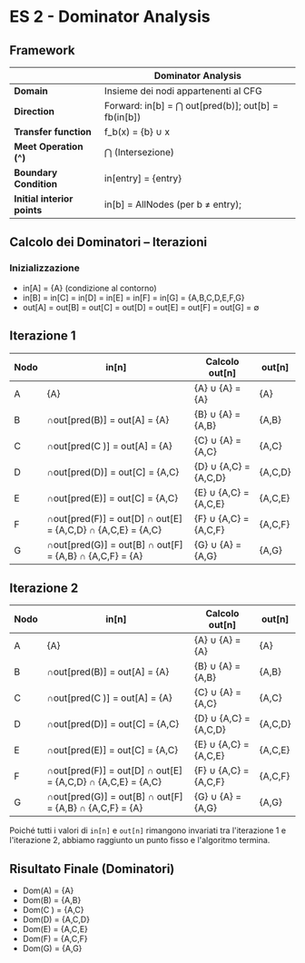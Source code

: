 # ES 2 - Dominator Analysis

## Framework

|                         | Dominator Analysis                                |
|-------------------------|-----------------------------------------------------|
| **Domain** | Insieme dei nodi appartenenti al CFG |
| **Direction** | Forward: in[b]  = ⋂ out[pred(b)]; out[b] = fb(in[b]) |
| **Transfer function** | f_b(x) = {b} ∪ x |
| **Meet Operation (^)** | ⋂ (Intersezione) |
| **Boundary Condition** | in[entry] = {entry}  |
| **Initial interior points** | in[b] = AllNodes (per b ≠ entry);    |


## Calcolo dei Dominatori – Iterazioni

### Inizializzazione
- in[A] = {A} (condizione al contorno)
- in[B] = in[C] = in[D] = in[E] = in[F] = in[G] = {A,B,C,D,E,F,G}
- out[A] = out[B] = out[C] = out[D] = out[E] = out[F] = out[G] = ∅

## Iterazione 1

| Nodo | in[n] | Calcolo out[n] | out[n] |
|------|-------|----------------|--------|
| A    | {A}   | {A} ∪ {A} = {A} | {A}   |
| B    | ∩out[pred(B)] = out[A] = {A} | {B} ∪ {A} = {A,B} | {A,B} |
| C    | ∩out[pred(C )] = out[A] = {A} | {C} ∪ {A} = {A,C} | {A,C}   |
| D    | ∩out[pred(D)] = out[C] = {A,C} | {D} ∪ {A,C} = {A,C,D} | {A,C,D} |
| E    | ∩out[pred(E)] = out[C] = {A,C} | {E} ∪ {A,C} = {A,C,E} | {A,C,E} |
| F    | ∩out[pred(F)] = out[D] ∩ out[E] = {A,C,D} ∩ {A,C,E} = {A,C} | {F} ∪ {A,C} = {A,C,F} | {A,C,F}   |
| G    | ∩out[pred(G)] = out[B] ∩ out[F] = {A,B} ∩ {A,C,F} = {A} | {G} ∪ {A} = {A,G} | {A,G} |

## Iterazione 2

| Nodo | in[n] | Calcolo out[n] | out[n] |
|------|-------|----------------|--------|
| A    | {A}   | {A} ∪ {A} = {A} | {A}   |
| B    | ∩out[pred(B)] = out[A] = {A} | {B} ∪ {A} = {A,B} | {A,B}   |
| C    | ∩out[pred(C )] = out[A] = {A} | {C} ∪ {A} = {A,C} | {A,C} |
| D    | ∩out[pred(D)] = out[C] = {A,C} | {D} ∪ {A,C} = {A,C,D} | {A,C,D} |
| E    | ∩out[pred(E)] = out[C] = {A,C} | {E} ∪ {A,C} = {A,C,E} | {A,C,E} |
| F    | ∩out[pred(F)] = out[D] ∩ out[E] = {A,C,D} ∩ {A,C,E} = {A,C} | {F} ∪ {A,C} = {A,C,F} | {A,C,F} |
| G    | ∩out[pred(G)] = out[B] ∩ out[F] = {A,B} ∩ {A,C,F} = {A} | {G} ∪ {A} = {A,G} | {A,G}   |

Poiché tutti i valori di `in[n]` e `out[n]` rimangono invariati tra l'iterazione 1 e l'iterazione 2, abbiamo raggiunto un punto fisso e l'algoritmo termina.

## Risultato Finale (Dominatori)
- Dom(A) = {A}
- Dom(B) = {A,B}
- Dom(C ) = {A,C}
- Dom(D) = {A,C,D}
- Dom(E) = {A,C,E}
- Dom(F) = {A,C,F}
- Dom(G) = {A,G}
